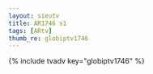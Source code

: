 ```yaml
--- 
layout: sieutv
title: AR1746 s1
tags: [ARtv]
thumb_re: globiptv1746
---
```

{% include tvadv key="globiptv1746" %} 
